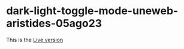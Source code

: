 # dark-light-toggle-mode-uneweb-aristides-05ago23

This is the [Live version](https://aristides1000.github.io/dark-light-toggle-mode-uneweb-aristides-05ago23/)
